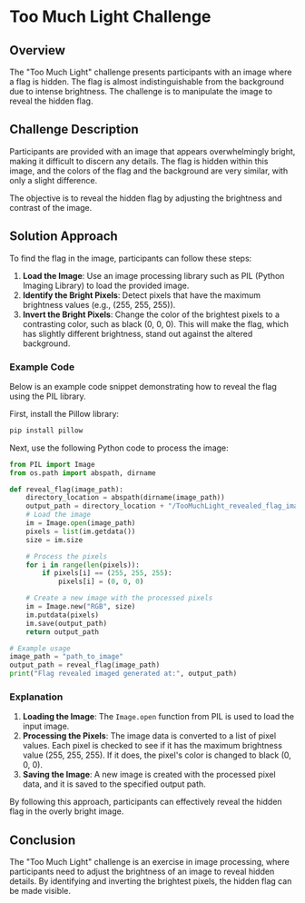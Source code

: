 # Too Much Light Challenge

## Overview

The "Too Much Light" challenge presents participants with an image where a flag is hidden. The flag is almost indistinguishable from the background due to intense brightness. The challenge is to manipulate the image to reveal the hidden flag.

## Challenge Description

Participants are provided with an image that appears overwhelmingly bright, making it difficult to discern any details. The flag is hidden within this image, and the colors of the flag and the background are very similar, with only a slight difference.

The objective is to reveal the hidden flag by adjusting the brightness and contrast of the image.

## Solution Approach

To find the flag in the image, participants can follow these steps:

1. **Load the Image**: Use an image processing library such as PIL (Python Imaging Library) to load the provided image.
2. **Identify the Bright Pixels**: Detect pixels that have the maximum brightness values (e.g., (255, 255, 255)).
3. **Invert the Bright Pixels**: Change the color of the brightest pixels to a contrasting color, such as black (0, 0, 0). This will make the flag, which has slightly different brightness, stand out against the altered background.

### Example Code

Below is an example code snippet demonstrating how to reveal the flag using the PIL library. 

First, install the Pillow library:
```sh
pip install pillow
```

Next, use the following Python code to process the image:

```python
from PIL import Image
from os.path import abspath, dirname

def reveal_flag(image_path):
    directory_location = abspath(dirname(image_path))
    output_path = directory_location + "/TooMuchLight_revealed_flag_image.png"
    # Load the image
    im = Image.open(image_path)
    pixels = list(im.getdata())
    size = im.size

    # Process the pixels
    for i in range(len(pixels)):
        if pixels[i] == (255, 255, 255):
            pixels[i] = (0, 0, 0)

    # Create a new image with the processed pixels
    im = Image.new("RGB", size)
    im.putdata(pixels)
    im.save(output_path)
    return output_path

# Example usage
image_path = "path_to_image"
output_path = reveal_flag(image_path)
print("Flag revealed imaged generated at:", output_path)
```

### Explanation

1. **Loading the Image**: The `Image.open` function from PIL is used to load the input image.
2. **Processing the Pixels**: The image data is converted to a list of pixel values. Each pixel is checked to see if it has the maximum brightness value (255, 255, 255). If it does, the pixel's color is changed to black (0, 0, 0).
3. **Saving the Image**: A new image is created with the processed pixel data, and it is saved to the specified output path.

By following this approach, participants can effectively reveal the hidden flag in the overly bright image.

## Conclusion

The "Too Much Light" challenge is an exercise in image processing, where participants need to adjust the brightness of an image to reveal hidden details. By identifying and inverting the brightest pixels, the hidden flag can be made visible.
